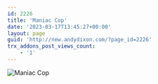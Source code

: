 ```yaml
---
id: 2226
title: 'Maniac Cop'
date: '2023-03-17T13:45:27+00:00'
layout: page
guid: 'http://new.andydixon.com/?page_id=2226'
trx_addons_post_views_count:
    - '1'
---
```


![Maniac Cop](https://i0.wp.com/assets.g8x2.ldn.idrivee2-23.com/posters/Maniac%20Cop%2001.jpg?w=1200&ssl=1 "Maniac Cop")